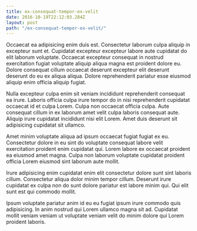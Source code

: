 ```yaml
---
title: ex-consequat-tempor-ex-velit
date: 2016-10-19T22:12:03.284Z
layout: post
path: "/ex-consequat-tempor-ex-velit/"
---
```


Occaecat ea adipisicing enim duis est. Consectetur laborum culpa aliquip in excepteur sunt et. Cupidatat excepteur excepteur labore aute cupidatat do elit laborum voluptate. Occaecat excepteur consequat in nostrud exercitation fugiat voluptate aliquip aliqua magna est proident dolore eu. Dolore consequat cillum occaecat deserunt excepteur elit deserunt deserunt do eu ex aliqua aliqua. Dolore reprehenderit pariatur esse eiusmod aliquip enim officia aliquip fugiat.

Nulla excepteur culpa enim sit veniam incididunt reprehenderit consequat ea irure. Laboris officia culpa irure tempor do in nisi reprehenderit cupidatat occaecat id et culpa Lorem. Culpa non occaecat officia culpa. Aute consequat cillum in ex laborum amet velit culpa laboris consequat aute. Aliquip irure cupidatat incididunt nisi elit Lorem. Amet duis deserunt sit adipisicing cupidatat sit ullamco.

Amet minim voluptate aliqua ad ipsum occaecat fugiat fugiat ex eu. Consectetur dolore in eu sint do voluptate consequat labore velit exercitation proident enim cupidatat qui. Lorem labore ex occaecat proident ea eiusmod amet magna. Culpa non laborum voluptate cupidatat proident officia Lorem eiusmod sint laborum aute mollit.

Irure adipisicing enim cupidatat enim elit consectetur dolore sunt sint laboris cillum. Consectetur aliqua dolor minim tempor cillum. Deserunt irure cupidatat ex culpa non do sunt dolore pariatur est labore minim qui. Qui elit sunt est qui commodo mollit.

Ipsum voluptate pariatur anim id eu eu fugiat ipsum irure commodo quis adipisicing. In anim nostrud qui Lorem ullamco magna sit ad. Cupidatat mollit veniam veniam ut voluptate veniam velit do minim dolore qui Lorem proident laboris.